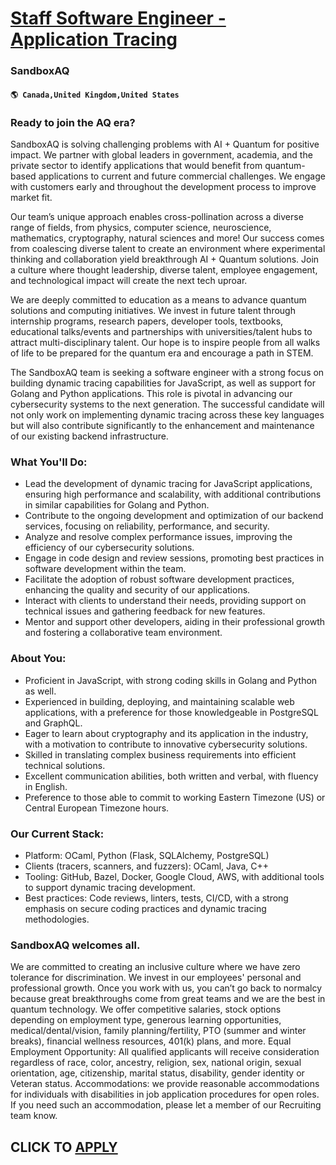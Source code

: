 # [Staff Software Engineer - Application Tracing](https://www.remotewlb.com/apply/staff-software-engineer-application-tracing)  
### SandboxAQ  
#### `🌎 Canada,United Kingdom,United States`  

### **Ready to join the AQ era?**

SandboxAQ is solving challenging problems with AI + Quantum for positive impact. We partner with global leaders in government, academia, and the private sector to identify applications that would benefit from quantum-based applications to current and future commercial challenges. We engage with customers early and throughout the development process to improve market fit.

Our team’s unique approach enables cross-pollination across a diverse range of fields, from physics, computer science, neuroscience, mathematics, cryptography, natural sciences and more! Our success comes from coalescing diverse talent to create an environment where experimental thinking and collaboration yield breakthrough AI + Quantum solutions. Join a culture where thought leadership, diverse talent, employee engagement, and technological impact will create the next tech uproar.

We are deeply committed to education as a means to advance quantum solutions and computing initiatives. We invest in future talent through internship programs, research papers, developer tools, textbooks, educational talks/events and partnerships with universities/talent hubs to attract multi-disciplinary talent. Our hope is to inspire people from all walks of life to be prepared for the quantum era and encourage a path in STEM.

The SandboxAQ team is seeking a software engineer with a strong focus on building dynamic tracing capabilities for JavaScript, as well as support for Golang and Python applications. This role is pivotal in advancing our cybersecurity systems to the next generation. The successful candidate will not only work on implementing dynamic tracing across these key languages but will also contribute significantly to the enhancement and maintenance of our existing backend infrastructure.

### What You'll Do:

  * Lead the development of dynamic tracing for JavaScript applications, ensuring high performance and scalability, with additional contributions in similar capabilities for Golang and Python.
  * Contribute to the ongoing development and optimization of our backend services, focusing on reliability, performance, and security.
  * Analyze and resolve complex performance issues, improving the efficiency of our cybersecurity solutions.
  * Engage in code design and review sessions, promoting best practices in software development within the team.
  * Facilitate the adoption of robust software development practices, enhancing the quality and security of our applications.
  * Interact with clients to understand their needs, providing support on technical issues and gathering feedback for new features.
  * Mentor and support other developers, aiding in their professional growth and fostering a collaborative team environment.

### About You:

  * Proficient in JavaScript, with strong coding skills in Golang and Python as well.
  * Experienced in building, deploying, and maintaining scalable web applications, with a preference for those knowledgeable in PostgreSQL and GraphQL.
  * Eager to learn about cryptography and its application in the industry, with a motivation to contribute to innovative cybersecurity solutions.
  * Skilled in translating complex business requirements into efficient technical solutions.
  * Excellent communication abilities, both written and verbal, with fluency in English.
  * Preference to those able to commit to working Eastern Timezone (US) or Central European Timezone hours. 

### Our Current Stack:

  * Platform: OCaml, Python (Flask, SQLAlchemy, PostgreSQL)
  * Clients (tracers, scanners, and fuzzers): OCaml, Java, C++
  * Tooling: GitHub, Bazel, Docker, Google Cloud, AWS, with additional tools to support dynamic tracing development.
  * Best practices: Code reviews, linters, tests, CI/CD, with a strong emphasis on secure coding practices and dynamic tracing methodologies.

### SandboxAQ welcomes all.

We are committed to creating an inclusive culture where we have zero tolerance for discrimination. We invest in our employees' personal and professional growth. Once you work with us, you can’t go back to normalcy because great breakthroughs come from great teams and we are the best in quantum technology. We offer competitive salaries, stock options depending on employment type, generous learning opportunities, medical/dental/vision, family planning/fertility, PTO (summer and winter breaks), financial wellness resources, 401(k) plans, and more. Equal Employment Opportunity: All qualified applicants will receive consideration regardless of race, color, ancestry, religion, sex, national origin, sexual orientation, age, citizenship, marital status, disability, gender identity or Veteran status. Accommodations: we provide reasonable accommodations for individuals with disabilities in job application procedures for open roles. If you need such an accommodation, please let a member of our
Recruiting team know.  
## CLICK TO [APPLY](https://www.remotewlb.com/apply/staff-software-engineer-application-tracing)

